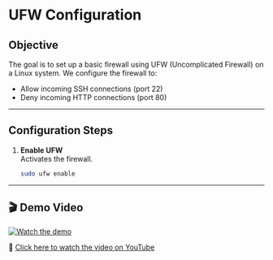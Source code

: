 # UFW Configuration

## Objective

The goal is to set up a basic firewall using UFW (Uncomplicated Firewall) on a Linux system. We configure the firewall to:

- Allow incoming SSH connections (port 22)
- Deny incoming HTTP connections (port 80)

---

## Configuration Steps

1. **Enable UFW**  
   Activates the firewall.
   ```bash
   sudo ufw enable

---
   
## 🎬 Demo Video

[![Watch the demo](https://img.youtube.com/vi/6f3k9V46h-M/0.jpg)](https://youtu.be/6f3k9V46h-M)

🔗 [Click here to watch the video on YouTube](https://youtu.be/6f3k9V46h-M)
